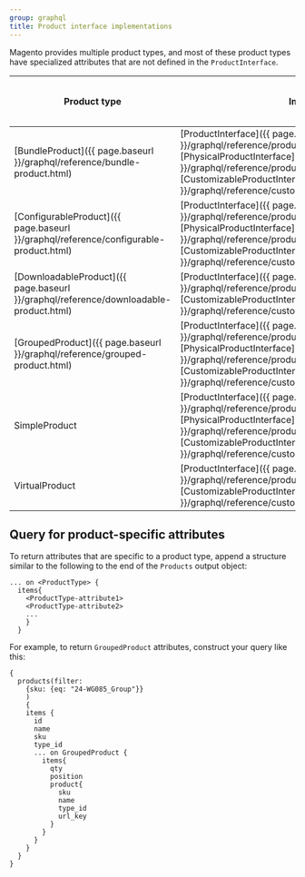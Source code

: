 ```yaml
---
group: graphql
title: Product interface implementations
---
```


Magento provides multiple product types, and most of these product types have specialized attributes that are not defined in the `ProductInterface`.

Product type | Implements | Has product-specific attributes?
--- | --- | ---
[BundleProduct]({{ page.baseurl }}/graphql/reference/bundle-product.html) | [ProductInterface]({{ page.baseurl }}/graphql/reference/products.html#ProductInterface), [PhysicalProductInterface]({{ page.baseurl }}/graphql/reference/products.html#PhysicalProductInterface), [CustomizableProductInterface]({{ page.baseurl }}/graphql/reference/customizable-option-interface.html) | Yes
[ConfigurableProduct]({{ page.baseurl }}/graphql/reference/configurable-product.html) | [ProductInterface]({{ page.baseurl }}/graphql/reference/products.html#ProductInterface), [PhysicalProductInterface]({{ page.baseurl }}/graphql/reference/products.html#PhysicalProductInterface), [CustomizableProductInterface]({{ page.baseurl }}/graphql/reference/customizable-option-interface.html) | Yes
[DownloadableProduct]({{ page.baseurl }}/graphql/reference/downloadable-product.html) | [ProductInterface]({{ page.baseurl }}/graphql/reference/products.html#ProductInterface),  [CustomizableProductInterface]({{ page.baseurl }}/graphql/reference/customizable-option-interface.html)  | Yes
[GroupedProduct]({{ page.baseurl }}/graphql/reference/grouped-product.html) | [ProductInterface]({{ page.baseurl }}/graphql/reference/products.html#ProductInterface), [PhysicalProductInterface]({{ page.baseurl }}/graphql/reference/products.html#PhysicalProductInterface), [CustomizableProductInterface]({{ page.baseurl }}/graphql/reference/customizable-option-interface.html) | Yes
SimpleProduct | [ProductInterface]({{ page.baseurl }}/graphql/reference/products.html#ProductInterface), [PhysicalProductInterface]({{ page.baseurl }}/graphql/reference/products.html#PhysicalProductInterface), [CustomizableProductInterface]({{ page.baseurl }}/graphql/reference/customizable-option-interface.html)  | No
VirtualProduct | [ProductInterface]({{ page.baseurl }}/graphql/reference/products.html#ProductInterface),  [CustomizableProductInterface]({{ page.baseurl }}/graphql/reference/customizable-option-interface.html)  | No

## Query for product-specific attributes

To return attributes that are specific to a product type, append a structure similar to the following to the end of the `Products` output object:

```text
... on <ProductType> {
  items{
    <ProductType-attribute1>
    <ProductType-attribute2>
    ...
    }
  }
```

For example, to return `GroupedProduct` attributes, construct your query like this:

```text
{
  products(filter:
    {sku: {eq: "24-WG085_Group"}}
    )
    {
    items {
      id
      name
      sku
      type_id
      ... on GroupedProduct {
        items{
          qty
          position
          product{
            sku
            name
            type_id
            url_key
          }
        }
      }
    }
  }
}
```
